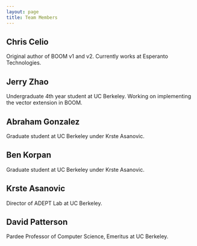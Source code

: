 ```yaml
---
layout: page
title: Team Members 
---
```


## Chris Celio 

Original author of BOOM v1 and v2. Currently works at Esperanto Technologies.

## Jerry Zhao 

Undergraduate 4th year student at UC Berkeley. Working on implementing the vector extension in BOOM.

## Abraham Gonzalez 

Graduate student at UC Berkeley under Krste Asanovic.

## Ben Korpan 

Graduate student at UC Berkeley under Krste Asanovic.

## Krste Asanovic

Director of ADEPT Lab at UC Berkeley.

## David Patterson

Pardee Professor of Computer Science, Emeritus at UC Berkeley.


